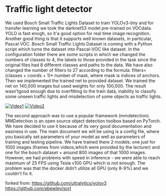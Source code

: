 # Traffic light detector
We used Bosch Small Traffic Lights Dataset to train YOLOv3-tiny and for transfer learning we took the darknet53 model pre-trained on VOCdata. YOLO is fast enogh, so it'a good option for real time image recognition. Another good thing is that it supports well known datasets, in particular, Pascal VOC. Bosch Small Traffic Lights Dataset is coming with a Python script which turns the dataset into Pascal-VOC like dataset.
In the configuration folder there are some scripts in which we changed the numbers of classes to 4, the labels to those provided in the task since the original files had 8 different classes and paths to the data. We have also changed the number of filters to 27 according to the formula: filters=(classes + coords + 1)* number of mask, where mask is indices of anchors. Then we implemented the trained net to provided dataset. We trained the net on 140,000 images but used weights for only 100,000. The result wasn’tgood enough due to overfitting to the train data, inability to classify some unseen traffic lights and misdetection of some objects as traffic lights.

[![Video1](https://img.youtube.com/vi/NlfFXHBdoLU/0.jpg)](https://www.youtube.com/watch?v=NlfFXHBdoLU)
[![Video2](https://img.youtube.com/vi/UPnKbZqYpZM/0.jpg)](https://www.youtube.com/watch?v=UPnKbZqYpZM)

The second approach was to use a popular framework (mmdetection). MMDetection is an open source object detection toolbox based on PyTorch. We have decided to use it because of its very good documentation and easiness in use. The main document we will be using is a config file, where you basically set parameters of your model as well as parameters of training and testing pipeline. We have trained there 2 models: one just for 1000 images (frames from videos,which were provided by the lecturer) and one for the bosch dataset + around 800 images of that 1000 images. However, we had problems with speed in inference - we were able to reach maximum of 25 FPS using Tesla v100 GPU which is not enough. The problem was that the docker didn’t utilize all GPU (only 8-9%) and we couldn’t fix it.

forked from: 
https://github.com/ultralytics/yolov3 
https://github.com/abewley/sort
